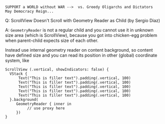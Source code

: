 ```
SUPPORT a WORLD without WAR -->  vs. Greedy Oligarchs and Dictators
May Democracy Reign... 
```

Q: ScrollView Doesn't Scroll with Geometry Reader as Child (by Sergio Diaz)

A: `GeometryReader` is not a regular child and you cannot use it in unknown size area (which is ScrollView), because you got into chicken-egg problem when parent-child expects size of each other.

Instead use internal geometry reader on content background, so content have defined size and you can read its position in other (global) coordinate system, like

    ScrollView (.vertical, showIndicators: false) {
      VStack {
          Text("This is filler text").padding(.vertical, 100)
          Text("This is filler text").padding(.vertical, 100)
          Text("This is filler text").padding(.vertical, 100)
          Text("This is filler text").padding(.vertical, 100)
          Text("This is filler text").padding(.vertical, 100)
      }.background(
         GeometryReader { inner in
              // use proxy here
         })
    }

